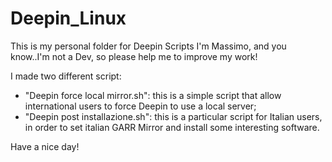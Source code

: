 # Deepin_Linux
This is my personal folder for Deepin Scripts
I'm Massimo, and you know..I'm not a Dev, so please help me to improve my work!

I made two different script:
- "Deepin force local mirror.sh": this is a simple script that allow international users to force Deepin to use a local server;
- "Deepin post installazione.sh": this is a particular script for Italian users, in order to set italian GARR Mirror and install some interesting software.

Have a nice day!

